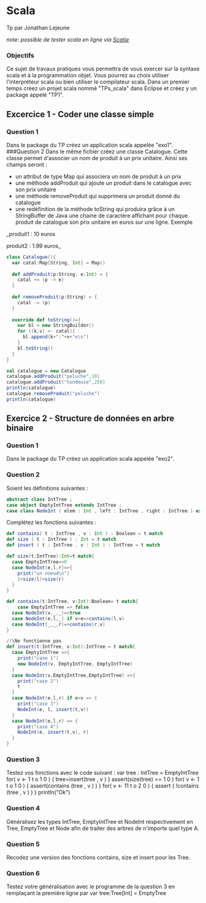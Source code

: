 # Scala

Tp par Jonathan Lejeune

*note: possible de tester scala en ligne via [Scatie](https://scastie.scala-lang.org)*

### Objectifs
Ce sujet de travaux pratiques vous permettra de vous exercer sur la syntaxe scala et à la programmation objet.
Vous pourrez au choix utiliser l'interpréteur scala ou bien utiliser le compilateur scala.
Dans un premier temps créez un projet scala nommé "TPs_scala" dans Eclipse et créez y un package appelé "TP1".

## Excercice 1 - Coder une classe simple
### Question 1
Dans le package du TP créez un application scala appelée "exo1".
###Question 2
Dans le même fichier créez une classe Catalogue. Cette classe permet d'associer un nom de produit à un prix unitaire. Ainsi ses champs seront :
  - un attribut de type Map qui associera un nom de produit à un prix
  - une méthode addProduit qui ajoute un produit dans le catalogue avec son prix unitaire
  - une méthode removeProduit qui supprimera un produit donné du catalogue
  - une redéfinition de la méthode toString qui produira grâce à un StringBuffer de Java une chaine de caractère affichant pour chaque produit de catalogue son prix unitaire en euros sur une ligne. Exemple

_produit1 : 10 euros

produit2 : 1.99 euros_

````Scala
class Catalogue(){
  var catal:Map[String, Int] = Map()
  
  def addProduit(p:String, e:Int) = {
    catal += (p -> e)
  }
  
  def removeProduit(p:String) = {
    catal -= (p)
  }
  
  override def toString()={
    var bl = new StringBuilder()
    for ((k,v) <- catal){
      bl.append(k+":"+v+"e\n")
    }
    bl.toString()
  }
}

val catalogue = new Catalogue
catalogue.addProduit("peluche",10)
catalogue.addProduit("tondeuse",250)
println(catalogue)
catalogue.removeProduit("peluche")
println(catalogue)
````

## Exercice 2 - Structure de données en arbre binaire

### Question 1
Dans le package du TP créez un application scala appelée "exo2".

### Question 2
Soient les définitions suivantes :

````Scala
abstract class IntTree ;
case object EmptyIntTree extends IntTree ;
case class NodeInt ( elem : Int , left : IntTree , right : IntTree ) extends IntTree ;
````

Complétez les fonctions suivantes :
````Scala
def contains( t : IntTree , v : Int ) : Boolean = t match 
def size ( t : IntTree ) : Int = t match
def insert ( t : IntTree , v : Int ) : IntTree = t match 
````

````Scala
def size(t:IntTree):Int=t match{
  case EmptyIntTree=>0
  case NodeInt(e,l,r)=>{
    print("un noeud\n")
    1+size(l)+size(r)
  }
}

def contains(t:IntTree, v:Int):Boolean= t match{
	case EmptyIntTree => false
  case NodeInt(v,_,_)=>true
  case NodeInt(e,l,_) if v<e=>contains(l,v)
  case NodeInt(_,_,r)=>contains(r,v)
}

/!\Ne fonctionne pas
def insert(t:IntTree, v:Int):IntTree = t match{
  case EmptyIntTree =>{
    print("case 1")
    new NodeInt(v, EmptyIntTree, EmptyIntTree)
  }
  case NodeInt(v,EmptyIntTree,EmptyIntTree) =>{
    print("case 2")
    t
  }
  case NodeInt(e,l,r) if e<v => {
    print("case 3")
    NodeInt(e, l, insert(t,v))
  }
  case NodeInt(e,l,r) => {
    print("case 4")
    NodeInt(e, insert(t,v), r)
  }
}

````

### Question 3
Testez vos fonctions avec le code suivant :
var tree : IntTree = EmptyIntTree
for( v <- 1 t o 1 0 ) {
tree=insert(tree , v )
}
assert(size(tree) == 1 0 )
for( v <- 1 t o 1 0 ) {
  assert(contains (tree , v ) )
}
for( v <- 11 t o 2 0 ) {
  assert ( !contains (tree , v ) )
}
println("Ok")

### Question 4
Généralisez les types IntTree, EmptyIntTree et NodeInt respectivement en Tree, EmptyTree
et Node afin de traiter des arbres de n'importe quel type A.
### Question 5
Recodez une version des fonctions contains, size et insert pour les Tree.
### Question 6
Testez votre généralisation avec le programme de la question 3 en remplaçant la
première ligne par var tree:Tree[Int] = EmptyTree
